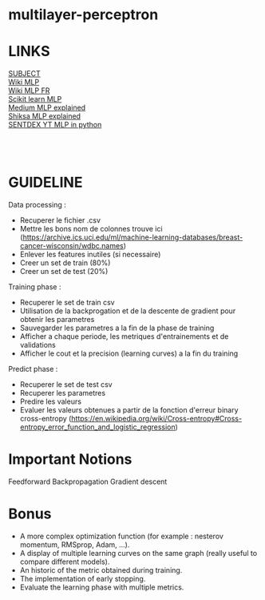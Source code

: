 # multilayer-perceptron

# LINKS

[SUBJECT](https://cdn.intra.42.fr/pdf/pdf/112647/en.subject.pdf)  
[Wiki MLP](https://en.wikipedia.org/wiki/Multilayer_perceptron)  
[Wiki MLP FR](https://fr.wikipedia.org/wiki/Perceptron_multicouche)  
[Scikit learn MLP](https://scikit-learn.org/stable/modules/neural_networks_supervised.html)  
[Medium MLP explained](https://towardsdatascience.com/multilayer-perceptron-explained-with-a-real-life-example-and-python-code-sentiment-analysis-cb408ee93141)  
[Shiksa MLP explained](https://www.shiksha.com/online-courses/articles/understanding-multilayer-perceptron-mlp-neural-networks/)  
[SENTDEX YT MLP in python](https://www.youtube.com/watch?v=Wo5dMEP_BbI&list=PLQVvvaa0QuDcjD5BAw2DxE6OF2tius3V3)  
[]()  
[]()  
[]()  
[]()  


# GUIDELINE

Data processing :
- Recuperer le fichier .csv
- Mettre les bons nom de colonnes trouve ici (https://archive.ics.uci.edu/ml/machine-learning-databases/breast-cancer-wisconsin/wdbc.names)
- Enlever les features inutiles (si necessaire)
- Creer un set de train (80%)
- Creer un set de test (20%)

Training phase :
- Recuperer le set de train csv
- Utilisation de la backprogation et de la descente de gradient pour obtenir les parametres
- Sauvegarder les parametres a la fin de la phase de training
- Afficher a chaque periode, les metriques d'entrainements et de validations
- Afficher le cout et la precision (learning curves) a la fin du training

Predict phase :
- Recuperer le set de test csv
- Recuperer les parametres
- Predire les valeurs
- Evaluer les valeurs obtenues a partir de la fonction d'erreur binary cross-entropy (https://en.wikipedia.org/wiki/Cross-entropy#Cross-entropy_error_function_and_logistic_regression)



# Important Notions

Feedforward
Backpropagation
Gradient descent


# Bonus

- A more complex optimization function (for example : nesterov momentum, RMSprop, Adam, ...).
- A display of multiple learning curves on the same graph (really useful to compare different models).
- An historic of the metric obtained during training.
- The implementation of early stopping.
- Evaluate the learning phase with multiple metrics.